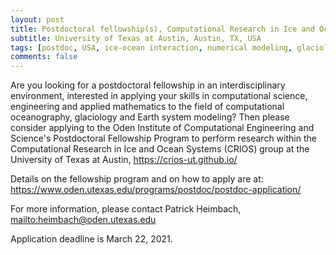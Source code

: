 ```yaml
---
layout: post
title: Postdoctoral fellowship(s), Computational Research in Ice and Ocean Systems 
subtitle: University of Texas at Austin, Austin, TX, USA
tags: [postdoc, USA, ice-ocean interaction, numerical modeling, glaciology]
comments: false
---
```


Are you looking for a postdoctoral fellowship in an interdisciplinary environment, interested in applying your skills in computational science, engineering and applied mathematics to the field of computational oceanography, glaciology and Earth system modeling? Then please consider applying to the Oden Institute of Computational Engineering and Science's Postdoctoral Fellowship Program to perform research within the Computational Research in Ice and Ocean Systems (CRIOS) group at the University of Texas at Austin, <https://crios-ut.github.io/> 

Details on the fellowship program and on how to apply are at:
<https://www.oden.utexas.edu/programs/postdoc/postdoc-application/> 

For more information, please contact Patrick Heimbach, <mailto:heimbach@oden.utexas.edu> 

Application deadline is March 22, 2021.